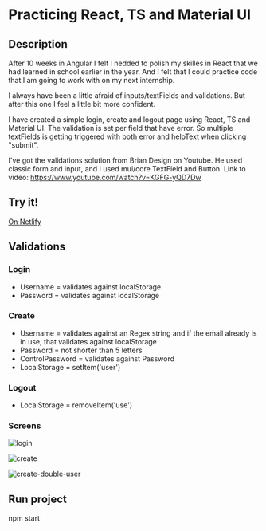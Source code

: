 # Practicing React, TS and Material UI

## Description

After 10 weeks in Angular I felt I nedded to polish my skilles in React that we had learned in school earlier in the year.
And I felt that I could practice code that I am going to work with on my next internship.

I always have been a little afraid of inputs/textFields and validations. But after this one I feel a little bit more confident.

I have created a simple login, create and logout page using React, TS and Material UI.
The validation is set per field that have error. So multiple textFields is getting triggered with both error and helpText when clicking "submit".

I've got the validations solution from Brian Design on Youtube. He used classic form and input, and I used mui/core TextField and Button.
Link to video: https://www.youtube.com/watch?v=KGFG-yQD7Dw

## Try it!
[On Netlify](https://react-ts-mui-login-form.netlify.app/)

## Validations

### Login

- Username = validates against localStorage
- Password = validates against localStorage

### Create

- Username = validates against an Regex string and if the email already is in use, that validates against localStorage
- Password = not shorter than 5 letters
- ControlPassword = validates against Password
- LocalStorage = setItem('user')

### Logout
- LocalStorage = removeItem('use')

### Screens

![login](https://user-images.githubusercontent.com/70426543/144493232-80b11362-4470-4168-9702-f4d26840208e.PNG)

![create](https://user-images.githubusercontent.com/70426543/144493301-a73bcd93-8f8d-46d5-9126-789ee5be3c7d.PNG)

![create-double-user](https://user-images.githubusercontent.com/70426543/144493330-51b107d6-1e33-4301-a66e-8b56c5178554.PNG)

## Run project 

npm start


